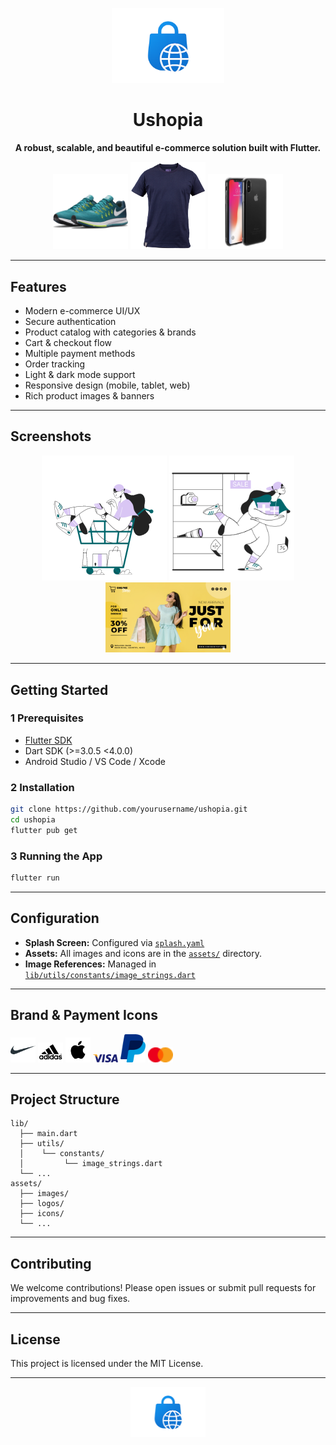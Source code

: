 <p align="center">
  <img src="assets/logos/ushopia-slash-logo-white.png" alt="Ushopia Logo" width="180"/>
</p>

<h1 align="center">Ushopia</h1>

<p align="center">
  <b>A robust, scalable, and beautiful e-commerce solution built with Flutter.</b>
</p>

<p align="center">
  <img src="assets/images/products/nike-shoes.png" alt="Product Showcase" width="120"/>
  <img src="assets/images/products/product-shirt.png" alt="Product Showcase" width="120"/>
  <img src="assets/images/products/iphone8_mobile.png" alt="Product Showcase" width="120"/>
</p>

---

## Features

- Modern e-commerce UI/UX
- Secure authentication
- Product catalog with categories & brands
- Cart & checkout flow
- Multiple payment methods
- Order tracking
- Light & dark mode support
- Responsive design (mobile, tablet, web)
- Rich product images & banners

---

## Screenshots

<p align="center">
  <img src="assets/images/on_boarding_images/sammy-line-shopping.gif" alt="Onboarding" width="200"/>
  <img src="assets/images/animations/sammy-line-sale.png" alt="Sale Animation" width="200"/>
  <img src="assets/images/banners/banner_2.jpg" alt="Banner" width="200"/>
</p>

---

## Getting Started

### 1 Prerequisites

- [Flutter SDK](https://flutter.dev/docs/get-started/install)
- Dart SDK (>=3.0.5 <4.0.0)
- Android Studio / VS Code / Xcode

### 2 Installation

```sh
git clone https://github.com/yourusername/ushopia.git
cd ushopia
flutter pub get
```

### 3 Running the App

```sh
flutter run
```

---

## Configuration

- **Splash Screen:** Configured via [`splash.yaml`](splash.yaml)
- **Assets:** All images and icons are in the [`assets/`](assets/) directory.
- **Image References:** Managed in [`lib/utils/constants/image_strings.dart`](lib/utils/constants/image_strings.dart)

---

## Brand & Payment Icons

<p>
  <img src="assets/icons/brands/nike.png" alt="Nike" width="40"/>
  <img src="assets/icons/brands/adidas-logo.png" alt="Adidas" width="40"/>
  <img src="assets/icons/brands/apple-logo.png" alt="Apple" width="40"/>
  <img src="assets/icons/payment_methods/visa.png" alt="Visa" width="40"/>
  <img src="assets/icons/payment_methods/paypal.png" alt="PayPal" width="40"/>
  <img src="assets/icons/payment_methods/master-card.png" alt="MasterCard" width="40"/>
</p>

---

## Project Structure

```
lib/
  ├── main.dart
  ├── utils/
  │    └── constants/
  │         └── image_strings.dart
  └── ...
assets/
  ├── images/
  ├── logos/
  ├── icons/
  └── ...
```

---

## Contributing

We welcome contributions! Please open issues or submit pull requests for improvements and bug fixes.

---

## License

This project is licensed under the MIT License.

---

<p align="center">
  <img src="assets/logos/ushopia-slash-logo-white.png" alt="Ushopia Logo" width="120"/>
</p>
